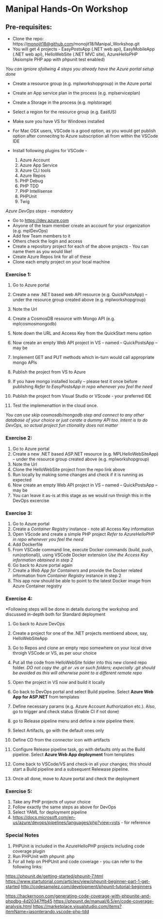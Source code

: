 # Manipal Hands-On Workshop
 
## Pre-requisites:

* Clone the repo: https://monojit18@github.com/monojit18/Manipal_Workshop.git
* You will get 4 projects - EasyPostsApp (.NET web api), EasyMobileApp (.NET web api), HelloWebSite (.NET MVC site),
AzureHelloPHP (Asiomple PHP app with phpunit test enabled)

*You can  igniore sfollwing 4 steps you already have the Azure portal setup done*

* Create a resource group (e.g. mplworkshopgroup) in the Azure portal
* Create an App service plan in the process (e.g. mplserviceplan)
* Create a Storage in the process (e.g. mplstorage)
* Select a region for the resource group (e.g. EastUS)

* Make sure you have VS for Windows installed
* For Mac OSX users, VSCode is a good option, as you would get publish option after connecitng to
Azure subscription all from within the VSCode IDE
* Install following plugins for VSCode -
    1. Azure Account
    2. Azure App Service
    3. Azure CLI tools
    4. Azure Repos
    5. PHP Debug
    6. PHP TDD
    7. PHP Intellisense
    8. PHPUnit
    9. Twig
    

*Azure DevOps steps - mandatory*

* Go to https://dev.azure.com
* Anyone of the team member create an account for your organization (e.g. mplDevOps)
* Add few Team members to it
* Others check the login and access
* Create a repository project for each of the above projects - You can name them as you would like!
* Create Azure Repos link for all of these
* Clone each empty project on your local machine

### Exercise 1:

1.	Go to Azure portal
2.	Create a new .NET based web API resource (e.g. QuickPostsApp)  – under the resource group created above (e.g. mplworkshopgroup)
3.	Note the Url
4.	Create a CosmosDB resource with Mongo API (e.g. mplcosmosmongodb)
5.	Note down the URL and Access Key from the QuickStart menu option
6.	Now create an empty Web API project in VS – named – QuickPostsApp – may be
7.	Implement GET and PUT methods which in-turn would call appropriate mongo APIs
8.	Publish the project from VS to Azure
9.	If you have mongo installed locally – please test it once before publishing
*Refer to EasyPostsApp in repo whenever you feel the need*

10. Publish the project from Visual Studio or VScode - your preferred IDE
11. Test the implemenattion in the cloud once.

*You can use skip cosmosdb/mongodb step and connect to any other database of your choice or just cerate a dummy API too.*
*Intent is to do DevOps, so actual project fun ctionality does not matter*

### Exercise 2:

1.	Go to Azure portal
2.	Create a new .NET based ASP.NET resource (e.g. MPLHelloWebSiteApp) – under the resource group created above (e.g. mplworkshopgroup)
3.	Note the Url
4.	Clone the HelloWebSite project from the repo link above
5.	Run locally by making some changes and check if it is running as expected
6.	Now create an empty Web API project in VS – named – QuickPostsApp – may be
7. You can leave it as-is at this stage as we would run throigh this in the DevOps excercise

### Exercise 3:

1. Go to Azure portal
2. Create a *Container Registry* instance - note all Access Key information
3. Open VScode and create a simple PHP project
*Refer to AzureHelloPHP in repo whenever you feel the need*
4. Add Dockerfile
5. From VSCode command line, execute Docker commands (build, push, run(optional)), using VSCode Docker extension
*Use the Access Key information obtained in step 2*
6. Go back to Azure portal again
7. Create a *Web App for Containers* and provide the Docker related information from *Container Registry* instance in step 2
8. This app now should be able to point to the latest Docker image from Azure Container registry


### Exercise 4:

*Following steps will be done in details duriong the workshop and discussed in-depth both for Standard deployment

1. Go back to Azure DevOps
2. Create a project for one of the .NET projects mentioend above, say, HelloWebSiteApp
3. Go to Repos and clone an empty repo somewhere on your local drive throigh VSCode or VS, as per uour choice
4. Put all the code from HelloWebSite folder into this new cloned repo folder.
*DO not copy the .git or .vs or such folders; expecially .git should be avoided as this will otherwise point to a different remote repo*

5. Open the project in VS now and build it locally
6. Go back to DevOps portal and select Build pipeline. Select **Azure Web App for ASP.NET** from templates
7. Define necessary params (e.g. Azure Account Authorization etc.). Also, go to trigger and check status (Enable CI if not done)
8. go to Release pipeline menu and define a new pipeline there.
9. Select Artifacts, go with the default ones only
10. Define CD from the connector icon with artifacts
11. Configure Release pipeline task, go with defaults only as the Build pipeline. Select **Azure Web App deployment** from templates
12. Come back to VSCode/VS and check-in all your changes; this should start a Build pipeline and a subsequent Relewase pipeline.
13. Once all done, move to Azure portal and check the deployment

### Exercise 5:

1. Take any PHP projects of uyour choice
2. Follow exactly the same steps as above for DevOps
3. Select YAML for deployment pipeline
4. https://docs.microsoft.com/en-us/azure/devops/pipelines/languages/php?view=vsts - for reference

### Special Notes

1. PHPUnit is included in the AzureHelloPHP projects including code coverage plugin
2. Run PHPUnit with phpunit <filename>.php
3. For all help on PHPUnit and code coverage - you can refer to the following links: 

https://phpunit.de/getting-started/phpunit-7.html
https://www.startutorial.com/articles/view/phpunit-beginner-part-1-get-started
http://codesamplez.com/development/phpunit-tutorial-beginners

https://hackernoon.com/generating-code-coverage-with-phpunite-and-phpdbg-4d20347ffb45
https://phpunit.de/manual/6.5/en/code-coverage-analysis.html
https://marketplace.visualstudio.com/items?itemName=jasonterando.vscode-php-tdd

